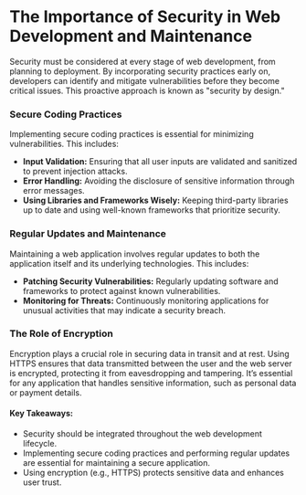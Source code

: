 # The Importance of Security in Web Development and Maintenance

Security must be considered at every stage of web development, from planning to deployment. By incorporating security practices early on, developers can identify and mitigate vulnerabilities before they become critical issues. This proactive approach is known as "security by design."

### Secure Coding Practices
Implementing secure coding practices is essential for minimizing vulnerabilities. This includes:

-   **Input Validation:** Ensuring that all user inputs are validated and sanitized to prevent injection attacks.
-   **Error Handling:** Avoiding the disclosure of sensitive information through error messages.
-   **Using Libraries and Frameworks Wisely:** Keeping third-party libraries up to date and using well-known frameworks that prioritize security.

### Regular Updates and Maintenance
Maintaining a web application involves regular updates to both the application itself and its underlying technologies. This includes:

-   **Patching Security Vulnerabilities:** Regularly updating software and frameworks to protect against known vulnerabilities.
-   **Monitoring for Threats:** Continuously monitoring applications for unusual activities that may indicate a security breach.

### The Role of Encryption
Encryption plays a crucial role in securing data in transit and at rest. Using HTTPS ensures that data transmitted between the user and the web server is encrypted, protecting it from eavesdropping and tampering. It’s essential for any application that handles sensitive information, such as personal data or payment details.
#### **Key Takeaways:**

-   Security should be integrated throughout the web development lifecycle.
-   Implementing secure coding practices and performing regular updates are essential for maintaining a secure application.
-   Using encryption (e.g., HTTPS) protects sensitive data and enhances user trust.
<!--stackedit_data:
eyJoaXN0b3J5IjpbMTI2NDQ2MTYwMV19
-->